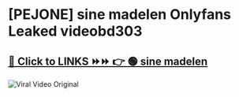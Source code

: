 
 # [PEJONE] sine madelen Onlyfans Leaked videobd303

## <h2><a href="https://clipsfans.com/sine_madelen&ref=git">🔗 Click to LINKS ⏩⏩ 👉 🟢 sine madelen </a></h2>

<a href="https://clipsfans.com/sine_madelen&ref=git" rel="nofollow" data-target="animated-image.originalLink"><img src="https://i.ibb.co.com/xMMVF88/686577567.gif" alt="Viral Video Original" style="max-width: 100%; display: inline-block;" data-target="animated-image.originalImage"></a>

